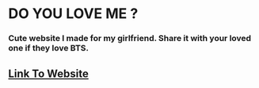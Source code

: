 # DO YOU LOVE ME ?

### Cute website I made for my girlfriend. Share it with your loved one if they love BTS.

## [Link To Website](https://brachodev.github.io/DoYouLoveMe-/)
